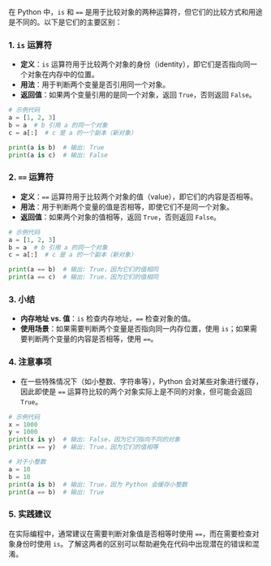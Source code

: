 在 Python 中，`is` 和 `==` 是用于比较对象的两种运算符，但它们的比较方式和用途是不同的。以下是它们的主要区别：

### 1. `is` 运算符

- **定义**：`is` 运算符用于比较两个对象的身份（identity），即它们是否指向同一个对象在内存中的位置。
- **用法**：用于判断两个变量是否引用同一个对象。
- **返回值**：如果两个变量引用的是同一个对象，返回 `True`，否则返回 `False`。

```python
# 示例代码
a = [1, 2, 3]
b = a  # b 引用 a 的同一个对象
c = a[:]  # c 是 a 的一个副本（新对象）

print(a is b)  # 输出: True
print(a is c)  # 输出: False
```

### 2. `==` 运算符

- **定义**：`==` 运算符用于比较两个对象的值（value），即它们的内容是否相等。
- **用法**：用于判断两个变量的值是否相等，即使它们不是同一个对象。
- **返回值**：如果两个对象的值相等，返回 `True`，否则返回 `False`。

```python
# 示例代码
a = [1, 2, 3]
b = a  # b 引用 a 的同一个对象
c = a[:]  # c 是 a 的一个副本（新对象）

print(a == b)  # 输出: True，因为它们的值相同
print(a == c)  # 输出: True，因为它们的值相同
```

### 3. 小结

- **内存地址 vs. 值**：`is` 检查内存地址，`==` 检查对象的值。
- **使用场景**：如果需要判断两个变量是否指向同一内存位置，使用 `is`；如果需要判断两个变量的内容是否相等，使用 `==`。

### 4. 注意事项

- 在一些特殊情况下（如小整数、字符串等），Python 会对某些对象进行缓存，因此即使是 `==` 运算符比较的两个对象实际上是不同的对象，但可能会返回 `True`。

```python
# 示例代码
x = 1000
y = 1000
print(x is y)  # 输出: False，因为它们指向不同的对象
print(x == y)  # 输出: True，因为它们的值相等

# 对于小整数
a = 10
b = 10
print(a is b)  # 输出: True，因为 Python 会缓存小整数
print(a == b)  # 输出: True
```

### 5. 实践建议

在实际编程中，通常建议在需要判断对象值是否相等时使用 `==`，而在需要检查对象身份时使用 `is`。了解这两者的区别可以帮助避免在代码中出现潜在的错误和混淆。
<!--stackedit_data:
eyJoaXN0b3J5IjpbLTg2NDcyNjI1MV19
-->